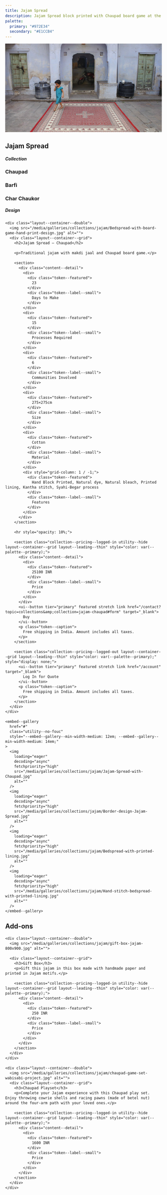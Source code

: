 ```yaml
---
title: Jajam Spread
description: Jajam Spread block printed with Chaupad board game at the center and centerfield around it.
palette:
  primary: "#972E34"
  secondary: "#E1CCB4"
---
```


<style>
  .layout--container--double {
    display: grid;
    grid-template-columns: 1fr 1fr;
    gap: var(--m1);
  }
  @media (max-width: 714px) {
    .layout--container--double {
      grid-template-columns: 1fr;
    }
  }

  .content--detail {
    display: grid;
    grid-template-columns: 1fr 1fr 1fr;
    gap: var(--m0);
  }
  .content--detail > * {
    display: grid;
    gap: 0.33em;
  }
  .content--detail a {
    text-decoration: none;
  }
  .content--detail a:not(:last-of-type)::after {
    content: ', ';
  }
  .content--info {
    display: grid;
    align-items: start;
    grid-template-columns: 1fr 1fr;
    grid-gap: var(--m1);
  }
  @media (max-width: 714px) {
    .content--detail {
      grid-template-columns: 1fr;
    }
  }
</style>

<main>
  <section class="partial--cover layout--container--stack">
    <color--grading no-normal no-color no-addition no-multiply no-lighten>
      <img src="/media/galleries/collections/jajam/Jajam-Spread-with-Chaupad-center-design.jpg" alt=""></img>
    </color--grading>

  <div class="layout--container--grid layout--bleeding" style="margin-top: var(--f4); align-self: start;">
    <ui--separator custom heavy>
      <h1>Jajam Spread</h1>
      <h5 slot="sub">Collection</h5>
    </ui--separator>
  </div>

  <style>
    .partial--cover {
      align-items: center;
      color: var(--palette--lightest);
    }
    .partial--cover img {
      aspect-ratio: 16 / 9;
      object-fit: cover;
    }
    @media (max-width: 714px) {
      .partial--cover img {
        aspect-ratio: 1 / 1;
      }
    }
  </style>
  </section>

  <section class="layout--container--grid layout--bleeding layout--lining--thick layout--leading--thick">
    <ui--separator custom heavy style="color: var(--palette--primary);">
      <ui--switch id="collection--design" tier="quaternary" value="chaupad" heavy>
        <h3 data-switch-value="chaupad">
          Chaupad
        </h3>
        <h3 data-switch-value="barfi">
          Barfi
        </h3>
        <h3 data-switch-value="char-chaukor">
          Char Chaukor
        </h3>
      </ui--switch>
      <h5 slot="sub">Design</h5>
    </ui--separator>

    <div class="layout--container--double">
      <img src="/media/galleries/collections/jajam/Bedspread-with-board-game-hand-print-design.jpg" alt="">
      <div class="layout--container--grid">
        <h2>Jajam Spread — Chaupad</h2>

        <p>Traditional jajam with makdi jaal and Chaupad board game.</p>

        <section>
          <div class="content--detail">
            <div>
              <div class="token--featured">
                23
              </div>
              <div class="token--label--small">
                Days to Make
              </div>
            </div>
            <div>
              <div class="token--featured">
                15
              </div>
              <div class="token--label--small">
                Processes Required
              </div>
            </div>
            <div>
              <div class="token--featured">
                6
              </div>
              <div class="token--label--small">
                Communities Involved
              </div>
            </div>
            <div>
              <div class="token--featured">
                275×275cm
              </div>
              <div class="token--label--small">
                Size
              </div>
            </div>
            <div>
              <div class="token--featured">
                Cotton
              </div>
              <div class="token--label--small">
                Material
              </div>
            </div>
            <div style="grid-column: 1 / -1;">
              <div class="token--featured">
                Hand Block Printed, Natural dye, Natural bleach, Printed lining, Kantha stitch, Syahi-Begar process
              </div>
              <div class="token--label--small">
                Features
              </div>
            </div>
          </div>
        </section>

        <hr style="opacity: 10%;">

        <section class="collection--pricing--logged-in utility--hide layout--container--grid layout--leading--thin" style="color: var(--palette--primary);">
          <div class="content--detail">
            <div>
              <div class="token--featured">
                25100 INR
              </div>
              <div class="token--label--small">
                Price
              </div>
            </div>
          </div>
          <ui--button tier="primary" featured stretch link href="/contact?topic=collections&amp;collection=jajam-chaupad#form" target="_blank">
            Buy
          </ui--button>
          <p class="token--caption">
            Free shipping in India. Amount includes all taxes.
          </p>
        </section>

        <section class="collection--pricing--logged-out layout--container--grid layout--leading--thin" style="color: var(--palette--primary);" style="display: none;">
          <ui--button tier="primary" featured stretch link href="/account" target="_blank">
            Log In for Quote
          </ui--button>
          <p class="token--caption">
            Free shipping in India. Amount includes all taxes.
          </p>
        </section>
      </div>
    </div>

    <embed--gallery
      href="#"
      class="utility--no-fouc"
      style="--embed--gallery--min-width-medium: 12em; --embed--gallery--min-width-medium: 14em;"
    >
      <img
        loading="eager"
        decoding="async"
        fetchpriority="high"
        src="/media/galleries/collections/jajam/Jajam-Spread-with-Chaupad.jpg"
        alt=""
      />
      <img
        loading="eager"
        decoding="async"
        fetchpriority="high"
        src="/media/galleries/collections/jajam/Border-design-Jajam-Spread.jpg"
        alt=""
      />
      <img
        loading="eager"
        decoding="async"
        fetchpriority="high"
        src="/media/galleries/collections/jajam/Bedspread-with-printed-lining.jpg"
        alt=""
      />
      <img
        loading="eager"
        decoding="async"
        fetchpriority="high"
        src="/media/galleries/collections/jajam/Hand-stitch-bedspread-with-printed-lining.jpg"
        alt=""
      />
    </embed--gallery>
  </section>

  <section 
    class="layout--container--grid layout--bleeding layout--lining--thick layout--leading--thick"
    style="background: var(--palette--neutral-1--paper); color: var(--palette--neutral--ink);"
  >
    <ui--separator custom="">
      <h1 class="token--label--small">Add-ons</h1>
    </ui--separator>
    
    <div class="layout--container--double">
      <img src="/media/galleries/collections/jajam/gift-box-jajam-800x900.jpg" alt="">

      <div class="layout--container--grid">
        <h3>Gift Box</h3>
        <p>Gift this jajam in this box made with handmade paper and printed in Jajam motifs.</p>

        <section class="collection--pricing--logged-in utility--hide layout--container--grid layout--leading--thin" style="color: var(--palette--primary);">
          <div class="content--detail">
            <div>
              <div class="token--featured">
                250 INR
              </div>
              <div class="token--label--small">
                Price
              </div>
            </div>
          </div>
        </section>
      </div>
    </div>
    
    <div class="layout--container--double">
      <img src="/media/galleries/collections/jajam/chaupad-game-set-wabisabi-project.jpg" alt="">
      <div class="layout--container--grid">
        <h3>Chaupad Playset</h3>
        <p>Complete your Jajam experience with this Chaupad play set. Enjoy throwing cowrie shells and racing pawns (made of betel nut) around the four-arm path with your loved ones.</p>

        <section class="collection--pricing--logged-in utility--hide layout--container--grid layout--leading--thin" style="color: var(--palette--primary);">
          <div class="content--detail">
            <div>
              <div class="token--featured">
                1600 INR
              </div>
              <div class="token--label--small">
                Price
              </div>
            </div>
          </div>
        </section>
      </div>
    </div>
  </section>

  <script>
    document.addEventListener('readystatechange', (event) => {
      if (document.readyState !== 'complete') return
      if (document.querySelector('site--header').user_profile) {
        document.querySelectorAll('.collection--pricing--logged-out').forEach((element) => element.classList.add('utility--hide'))
        document.querySelectorAll('.collection--pricing--logged-in').forEach((element) => element.classList.remove('utility--hide'))
      }
    })
    document.querySelector('#collection--design').addEventListener('switch', ({detail}) => {
      const dest = `/collections/jajam-${detail}`
      if (dest !== window.location.pathname) window.location.assign(dest)
    })
  </script>
</main>